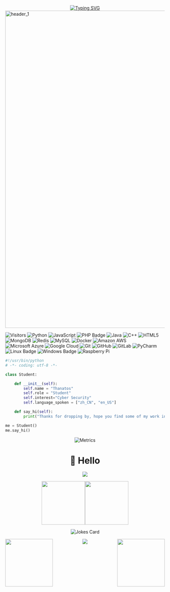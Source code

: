   <div align="center">
    <a href="https://blog.luckysix.cc/">
      <img src="https://readme-typing-svg.demolab.com/?font=Fira+Code&weight=600&size=30&duration=3500&pause=500&width=600&lines=Hi+there+%F0%9F%91%8B;%E4%BB%A3%E7%A0%81%E5%8F%AF%E4%BB%A5%E4%B8%8D%E4%BC%9A%E6%95%B2%EF%BC%8C%E4%BD%86%E6%98%AF%E9%80%BC%E6%A0%BC%E5%BF%85%E9%A1%BB%E9%AB%98%EF%BC%81" alt="Typing SVG" />
    </a>
  </div>
<img width="1000" alt="header_1" src="https://github.com/user-attachments/assets/dd6aa1d4-7a9a-4cb5-bb78-7b8618c05a72">

![Visitors](https://komarev.com/ghpvc/?username=ThanatosXingYu&color=brightgreen&base=2000) 
![Python](https://img.shields.io/badge/-Python-black?style=flat-square&logo=Python)
![JavaScript](https://img.shields.io/badge/-JavaScript-black?style=flat-square&logo=javascript)
![PHP Badge](https://img.shields.io/badge/PHP-777BB4?logo=php&logoColor=fff&style=flat)
![Java](https://img.shields.io/badge/-java-E34A86?style=flat-square&logo=java)
![C++](https://img.shields.io/badge/-C++-00599C?style=flat-square&logo=c)
![HTML5](https://img.shields.io/badge/-HTML5-E34F26?style=flat-square&logo=html5&logoColor=white)
![MongoDB](https://img.shields.io/badge/-MongoDB-black?style=flat-square&logo=mongodb)
![Redis](https://img.shields.io/badge/-Redis-black?style=flat-square&logo=Redis)
![MySQL](https://img.shields.io/badge/-MySQL-black?style=flat-square&logo=mysql)
![Docker](https://img.shields.io/badge/-Docker-black?style=flat-square&logo=docker)
![Amazon AWS](https://img.shields.io/badge/Amazon%20AWS-232F3E?style=flat-square&logo=amazon-aws)
![Microsoft Azure](https://img.shields.io/badge/Microsoft%20Azure-232F7E?style=flat-square&logo=microsoft-azure)
![Google Cloud](https://img.shields.io/badge/Google%20Cloud-black?style=flat-square&logo=google-cloud)
![Git](https://img.shields.io/badge/-Git-black?style=flat-square&logo=git)
![GitHub](https://img.shields.io/badge/-GitHub-181717?style=flat-square&logo=github)
![GitLab](https://img.shields.io/badge/-GitLab-FCA121?style=flat-square&logo=gitlab)
![PyCharm](https://img.shields.io/badge/-PyCharm-black?style=flat-square&logo=PyCharm)
![Linux Badge](https://img.shields.io/badge/Linux-FCC624?logo=linux&logoColor=000&style=flat)
![Windows Badge](https://img.shields.io/badge/Windows-0078D6?logo=windows&logoColor=fff&style=flat)
![Raspberry Pi](https://img.shields.io/badge/-Raspberry%20Pi-C51A4A?style=flat-square&logo=Raspberry-Pi)



```python
#!/usr/bin/python
# -*- coding: utf-8 -*-

class Student:

    def __init__(self):
        self.name = "Thanatos"
        self.role = "Student"
        self.interest="Cyber Security"
        self.language_spoken = ["zh_CN", "en_US"]

    def say_hi(self):
        print("Thanks for dropping by, hope you find some of my work interesting.")

me = Student()
me.say_hi()
```
 <div align="center">
   
![Metrics](https://beta-metrics.lecoq.io/ThanatosXingYu?template=terminal&config.timezone=Asia%2FShanghai) 
 


#  🙋 Hello
<!-- GitHub 奖杯🏆 -->
<img src="https://github-profile-trophy.vercel.app/?username=ThanatosXingYu&theme=gruvbox&row=1&column=7&no-frame=true&no-bg=true" /><br/>

<!-- GitHub 数据统计 -->
<img height="137px" src="https://github-readme-stats-git-masterrstaa-rickstaa.vercel.app/api?username=ThanatosXingYu&hide_title=true&hide_border=true&show_icons=true&include_all_commits=true&line_height=21text_color=000&icon_color=000&bg_color=0,ea6161,ffc64d,fffc4d,52fa5a&theme=graywhite" /><img height="137px" src="https://github-readme-stats-git-masterrstaa-rickstaa.vercel.app/api/top-langs/?username=ThanatosXingYu&hide_title=true&hide_border=true&layout=compact&langs_count=6&text_color=000&icon_color=fff&bg_color=0,52fa5a,4dfcff,c64dff&theme=graywhite" /><br>

<!-- Joke 笑话 -->

  <picture>
    <source media="(prefers-color-scheme: dark)" srcset="https://readme-jokes.vercel.app/api?hideBorder&bgColor=%23121212" />
    <source media="(prefers-color-scheme: light)" srcset="https://readme-jokes.vercel.app/api?hideBorder&bgColor=%ffffff" />
    <img alt="Jokes Card" src="https://readme-jokes.vercel.app/api?hideBorder&bgColor=%23121212" />
  </picture>

<!-- github-readme-streak-stats 连续提交代码天数记录 -->
<img align="left" width="150" src="https://cdn.jsdelivr.net/gh/sun0225SUN/sun0225SUN/assets/images/left.png" /><img align="right" width="150"  src="https://cdn.jsdelivr.net/gh/sun0225SUN/sun0225SUN/assets/images/right.png" />
<picture>
  <source media="(prefers-color-scheme: dark)" srcset="https://github-readme-streak-stats.herokuapp.com/?user=ThanatosXingYu&theme=dark&hide_border=true" />
  <source media="(prefers-color-scheme: light)" srcset="https://github-readme-streak-stats.herokuapp.com/?user=ThanatosXingYu&theme=light&hide_border=true" />
  <img src="https://github-readme-streak-stats.herokuapp.com/?user=ThanatosXingYu&theme=dark&hide_border=true" />
</picture> 
 </div>

